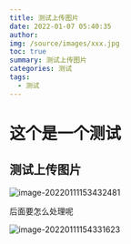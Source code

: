 ```yaml
---
title: 测试上传图片
date: 2022-01-07 05:40:35
author:  
img: /source/images/xxx.jpg
toc: true
summary: 测试上传图片
categories: 测试
tags:
  - 测试
---
```




# 这个是一个测试

## 测试上传图片

![image-20220111153432481](images.buleye.com/images/james.png)



后面要怎么处理呢

![image-20220111154331623](https://buleye.oss-cn-shenzhen.aliyuncs.com/images/%E9%98%BF%E9%87%8C%E4%BA%91%E6%B5%8B%E8%AF%95.png)